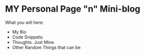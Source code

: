 
# MY Personal Page "n" Mini-blog


What you will here:
- My Bio
- Code Snippets:
- Thoughts. Just Mine
- Other Random Things that can be

